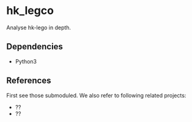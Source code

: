 # hk_legco

Analyse hk-lego in depth.

## Dependencies

* Python3

## References

First see those submoduled.
We also refer to following related projects:

* ??
* ??
